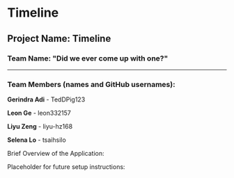 # Timeline

## Project Name: Timeline

### **Team Name**: "Did we ever come up with one?"
***
### **Team Members (names and GitHub usernames)**:

  **Gerindra Adi** - TedDPig123
  
  **Leon Ge** - leon332157
  
  **Liyu Zeng** - liyu-hz168
  
  **Selena Lo** - tsaihsilo

Brief Overview of the Application: 


Placeholder for future setup instructions:

